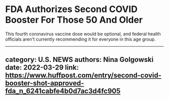 # FDA Authorizes Second COVID Booster For Those 50 And Older

This fourth coronavirus vaccine dose would be optional, and federal health officials aren't currently recommending it for everyone in this age group.

---
category: U.S. NEWS
authors: Nina Golgowski
date: 2022-03-29
link: https://www.huffpost.com/entry/second-covid-booster-shot-approved-fda_n_6241cabfe4b0d7ac3d4fc905
---
